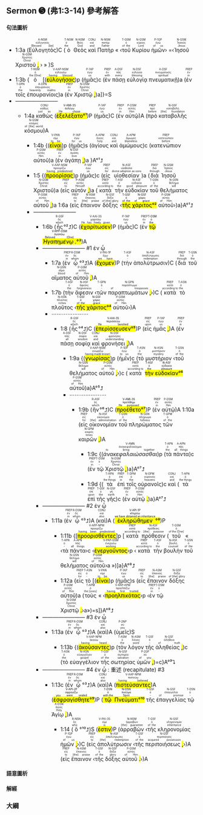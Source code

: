 ## Sermon ➎ (弗1:3-14) 參考解答

#### 句法圖析

- 1:3a (<RUBY><ruby><ruby>Εὐλογητὸς<rt>Blessed [be]</rt></ruby><rt>εὐλογητός</rt></ruby><rt>A-NSM</rt></RUBY>)C (<RUBY><ruby><ruby>ὁ<rt>the</rt></ruby><rt>ὁ</rt></ruby><rt>T-NSM</rt></RUBY> <RUBY><ruby><ruby>Θεὸς<rt>God</rt></ruby><rt>θεός</rt></ruby><rt>N-NSM</rt></RUBY> <RUBY><ruby><ruby>καὶ<rt>and</rt></ruby><rt>καί</rt></ruby><rt>CONJ</rt></RUBY> <RUBY><ruby><ruby>Πατὴρ<rt>Father</rt></ruby><rt>πατήρ</rt></ruby><rt>N-NSM</rt></RUBY> « ‹<RUBY><ruby><ruby>τοῦ<rt>of the</rt></ruby><rt>ὁ</rt></ruby><rt>T-GSM</rt></RUBY> <RUBY><ruby><ruby>Κυρίου<rt>Lord</rt></ruby><rt>κύριος</rt></ruby><rt>N-GSM</rt></RUBY> <RUBY><ruby><ruby>ἡμῶν<rt>of us</rt></ruby><rt>ἐγώ</rt></ruby><rt>P-1GP</rt></RUBY>› =‹<RUBY><ruby><ruby>Ἰησοῦ<rt>Jesus</rt></ruby><rt>Ἰησοῦς</rt></ruby><rt>N-GSM</rt></RUBY> <RUBY><ruby><ruby>Χριστοῦ <mark class='punctuation'>,</mark><rt>Christ</rt></ruby><rt>Χριστός</rt></ruby><rt>N-GSM</rt></RUBY> › » )S
- 1:3b {<RUBY><ruby><ruby>ὁ<rt>the [One]</rt></ruby><rt>ὁ</rt></ruby><rt>T-NSM</rt></RUBY> [(<RUBY><ruby><ruby><mark class='ptc'>εὐλογήσας</mark><rt>having blessed</rt></ruby><rt>εὐλογέω</rt></ruby><rt>V-AAP-NSM</rt></RUBY>)p (<RUBY><ruby><ruby>ἡμᾶς<rt>us</rt></ruby><rt>ἐγώ</rt></ruby><rt>P-1AP</rt></RUBY>)c (<RUBY><ruby><ruby>ἐν<rt>with</rt></ruby><rt>ἐν</rt></ruby><rt>PREP</rt></RUBY> <RUBY><ruby><ruby>πάσῃ<rt>every</rt></ruby><rt>πᾶς</rt></ruby><rt>A-DSF</rt></RUBY> <RUBY><ruby><ruby>εὐλογίᾳ<rt>blessing</rt></ruby><rt>εὐλογία</rt></ruby><rt>N-DSF</rt></RUBY> <RUBY><ruby><ruby>πνευματικῇ<rt>spiritual</rt></ruby><rt>πνευματικός</rt></ruby><rt>A-DSF</rt></RUBY>)a (<RUBY><ruby><ruby>ἐν<rt>in</rt></ruby><rt>ἐν</rt></ruby><rt>PREP</rt></RUBY> <RUBY><ruby><ruby>τοῖς<rt>the</rt></ruby><rt>ὁ</rt></ruby><rt>T-DPN</rt></RUBY> <RUBY><ruby><ruby>ἐπουρανίοις<rt>heavenly realms</rt></ruby><rt>ἐπουράνιος</rt></ruby><rt>A-DPN</rt></RUBY>)a (<RUBY><ruby><ruby>ἐν<rt>in</rt></ruby><rt>ἐν</rt></ruby><rt>PREP</rt></RUBY> <RUBY><ruby><ruby>Χριστῷ <mark class='punctuation'>,</mark><rt>Christ</rt></ruby><rt>Χριστός</rt></ruby><rt>N-DSM</rt></RUBY>)a]}=S
- ————————
	- 1:4a <RUBY><ruby><ruby>καθὼς<rt>just as</rt></ruby><rt>καθώς</rt></ruby><rt>CONJ</rt></RUBY> (<mark><RUBY><ruby><ruby><mark class='verb'>ἐξελέξατο</mark><rt>He chose</rt></ruby><rt>ἐκλέγω</rt></ruby><rt>V-AMI-3S</rt></RUBY>°¹</mark>)P (<RUBY><ruby><ruby>ἡμᾶς<rt>us</rt></ruby><rt>ἐγώ</rt></ruby><rt>P-1AP</rt></RUBY>)C (<RUBY><ruby><ruby>ἐν<rt>in</rt></ruby><rt>ἐν</rt></ruby><rt>PREP</rt></RUBY> <RUBY><ruby><ruby>αὐτῷ<rt>Him</rt></ruby><rt>αὐτός</rt></ruby><rt>P-DSM</rt></RUBY>)A (<RUBY><ruby><ruby>πρὸ<rt>before</rt></ruby><rt>πρό</rt></ruby><rt>PREP</rt></RUBY> <RUBY><ruby><ruby>καταβολῆς<rt>[the] foundation</rt></ruby><rt>καταβολή</rt></ruby><rt>N-GSF</rt></RUBY> <RUBY><ruby><ruby>κόσμου<rt>of [the] world</rt></ruby><rt>κόσμος</rt></ruby><rt>N-GSM</rt></RUBY>)A
		- 1:4b {(<RUBY><ruby><ruby><mark class='ptc'>εἶναι</mark><rt>to be</rt></ruby><rt>εἰμί</rt></ruby><rt>V-PAN</rt></RUBY>)p (<RUBY><ruby><ruby>ἡμᾶς<rt>for us</rt></ruby><rt>ἐγώ</rt></ruby><rt>P-1AP</rt></RUBY>)s (<RUBY><ruby><ruby>ἁγίους<rt>holy</rt></ruby><rt>ἅγιος</rt></ruby><rt>A-APM</rt></RUBY> <RUBY><ruby><ruby>καὶ<rt>and</rt></ruby><rt>καί</rt></ruby><rt>CONJ</rt></RUBY> <RUBY><ruby><ruby>ἀμώμους<rt>blameless</rt></ruby><rt>ἄμωμος</rt></ruby><rt>A-APM</rt></RUBY>)c (<RUBY><ruby><ruby>κατενώπιον<rt>before</rt></ruby><rt>κατενώπιον</rt></ruby><rt>PREP</rt></RUBY> <RUBY><ruby><ruby>αὐτοῦ<rt>Him</rt></ruby><rt>αὐτός</rt></ruby><rt>P-GSM</rt></RUBY>)a (<RUBY><ruby><ruby>ἐν<rt>in</rt></ruby><rt>ἐν</rt></ruby><rt>PREP</rt></RUBY> <RUBY><ruby><ruby>ἀγάπῃ <mark class='punctuation'>,</mark><rt>love</rt></ruby><rt>ἀγάπη</rt></ruby><rt>N-DSF</rt></RUBY>)a }A°¹⮥
		- 1:5 {(<RUBY><ruby><ruby><mark class='ptc'>προορίσας</mark><rt>having predestined</rt></ruby><rt>προορίζω</rt></ruby><rt>V-AAP-NSM</rt></RUBY>)p (<RUBY><ruby><ruby>ἡμᾶς<rt>us</rt></ruby><rt>ἐγώ</rt></ruby><rt>P-1AP</rt></RUBY>)c (<RUBY><ruby><ruby>εἰς<rt>for</rt></ruby><rt>εἰς</rt></ruby><rt>PREP</rt></RUBY> <RUBY><ruby><ruby>υἱοθεσίαν<rt>divine adoption as sons</rt></ruby><rt>υἱοθεσία</rt></ruby><rt>N-ASF</rt></RUBY>)a (<RUBY><ruby><ruby>διὰ<rt>through</rt></ruby><rt>διά</rt></ruby><rt>PREP</rt></RUBY> <RUBY><ruby><ruby>Ἰησοῦ<rt>Jesus</rt></ruby><rt>Ἰησοῦς</rt></ruby><rt>N-GSM</rt></RUBY> <RUBY><ruby><ruby>Χριστοῦ<rt>Christ</rt></ruby><rt>Χριστός</rt></ruby><rt>N-GSM</rt></RUBY>)a (<RUBY><ruby><ruby>εἰς<rt>to</rt></ruby><rt>εἰς</rt></ruby><rt>PREP</rt></RUBY> <RUBY><ruby><ruby>αὐτόν <mark class='punctuation'>,</mark><rt>Himself</rt></ruby><rt>αὐτός</rt></ruby><rt>P-ASM</rt></RUBY>)a (<RUBY><ruby><ruby>κατὰ<rt>according to</rt></ruby><rt>κατά</rt></ruby><rt>PREP</rt></RUBY> <RUBY><ruby><ruby>τὴν<rt>the</rt></ruby><rt>ὁ</rt></ruby><rt>T-ASF</rt></RUBY> <RUBY><ruby><ruby>εὐδοκίαν<rt>good pleasure</rt></ruby><rt>εὐδοκία</rt></ruby><rt>N-ASF</rt></RUBY> <RUBY><ruby><ruby>τοῦ<rt>of the</rt></ruby><rt>ὁ</rt></ruby><rt>T-GSN</rt></RUBY> <RUBY><ruby><ruby>θελήματος<rt>will</rt></ruby><rt>θέλημα</rt></ruby><rt>N-GSN</rt></RUBY> <RUBY><ruby><ruby>αὐτοῦ <mark class='punctuation'>,</mark><rt>of Him</rt></ruby><rt>αὐτός</rt></ruby><rt>P-GSM</rt></RUBY>)a 1:6a (<RUBY><ruby><ruby>εἰς<rt>to</rt></ruby><rt>εἰς</rt></ruby><rt>PREP</rt></RUBY> <RUBY><ruby><ruby>ἔπαινον<rt>[the] praise</rt></ruby><rt>ἔπαινος</rt></ruby><rt>N-ASM</rt></RUBY> <RUBY><ruby><ruby>δόξης<rt>of [the] glory</rt></ruby><rt>δόξα</rt></ruby><rt>N-GSF</rt></RUBY> ‹<mark><RUBY><ruby><ruby>τῆς<rt>of the</rt></ruby><rt>ὁ</rt></ruby><rt>T-GSF</rt></RUBY> <RUBY><ruby><ruby>χάριτος<rt>of grace</rt></ruby><rt>χάρις</rt></ruby><rt>N-GSF</rt></RUBY>°²</mark> <RUBY><ruby><ruby>αὐτοῦ<rt>of Him</rt></ruby><rt>αὐτός</rt></ruby><rt>P-GSM</rt></RUBY>›)a}A°¹⮥
		- ————————
			- 1:6b (<RUBY><ruby><ruby>ἧς<rt>which</rt></ruby><rt>ὅς</rt></ruby><rt>R-GSF</rt></RUBY>°²⮥)C (<RUBY><ruby><ruby><mark class='verb'>ἐχαρίτωσεν</mark><rt>He has freely given</rt></ruby><rt>χαριτόω</rt></ruby><rt>V-AAI-3S</rt></RUBY>)P (<RUBY><ruby><ruby>ἡμᾶς<rt>us</rt></ruby><rt>ἐγώ</rt></ruby><rt>P-1AP</rt></RUBY>)C (<RUBY><ruby><ruby>ἐν<rt>in</rt></ruby><rt>ἐν</rt></ruby><rt>PREP</rt></RUBY> <mark><RUBY><ruby><ruby>τῷ<rt>the</rt></ruby><rt>ὁ</rt></ruby><rt>T-DSM</rt></RUBY> <RUBY><ruby><ruby><em>Ἠγαπημένῳ <mark class='punctuation'>.</mark></em><rt>Beloved [One]</rt></ruby><rt>ἀγαπάω</rt></ruby><rt>V-RPP-DSM</rt></RUBY>°³</mark>)A
			- ———————— #1 ἐν ᾧ
				- 1:7a (<RUBY><ruby><ruby>ἐν<rt>in</rt></ruby><rt>ἐν</rt></ruby><rt>PREP</rt></RUBY> <RUBY><ruby><ruby>ᾧ<rt>whom</rt></ruby><rt>ὅς</rt></ruby><rt>R-DSM</rt></RUBY>°³⮥)A (<RUBY><ruby><ruby><mark class='verb'>ἔχομεν</mark><rt>we have</rt></ruby><rt>ἔχω</rt></ruby><rt>V-PAI-1P</rt></RUBY>)P (<RUBY><ruby><ruby>τὴν<rt>-</rt></ruby><rt>ὁ</rt></ruby><rt>T-ASF</rt></RUBY> <RUBY><ruby><ruby>ἀπολύτρωσιν<rt>redemption</rt></ruby><rt>ἀπολύτρωσις</rt></ruby><rt>N-ASF</rt></RUBY>)C (<RUBY><ruby><ruby>διὰ<rt>through</rt></ruby><rt>διά</rt></ruby><rt>PREP</rt></RUBY> <RUBY><ruby><ruby>τοῦ<rt>the</rt></ruby><rt>ὁ</rt></ruby><rt>T-GSN</rt></RUBY> <RUBY><ruby><ruby>αἵματος<rt>blood</rt></ruby><rt>αἷμα</rt></ruby><rt>N-GSN</rt></RUBY> <RUBY><ruby><ruby>αὐτοῦ <mark class='punctuation'>,</mark><rt>of Him</rt></ruby><rt>αὐτός</rt></ruby><rt>P-GSM</rt></RUBY>)A 
				- 1:7b (<RUBY><ruby><ruby>τὴν<rt>the</rt></ruby><rt>ὁ</rt></ruby><rt>T-ASF</rt></RUBY> <RUBY><ruby><ruby>ἄφεσιν<rt>forgiveness</rt></ruby><rt>ἄφεσις</rt></ruby><rt>N-ASF</rt></RUBY> ‹<RUBY><ruby><ruby>τῶν<rt>-</rt></ruby><rt>ὁ</rt></ruby><rt>T-GPN</rt></RUBY> <RUBY><ruby><ruby>παραπτωμάτων <mark class='punctuation'>,</mark><rt>of trespasses</rt></ruby><rt>παράπτωμα</rt></ruby><rt>N-GPN</rt></RUBY>›)C (<RUBY><ruby><ruby>κατὰ<rt>according to</rt></ruby><rt>κατά</rt></ruby><rt>PREP</rt></RUBY> <RUBY><ruby><ruby>τὸ<rt>the</rt></ruby><rt>ὁ</rt></ruby><rt>T-ASN</rt></RUBY> <RUBY><ruby><ruby>πλοῦτος<rt>riches</rt></ruby><rt>πλοῦτος</rt></ruby><rt>N-ASN</rt></RUBY> ‹<mark><RUBY><ruby><ruby>τῆς<rt>of the</rt></ruby><rt>ὁ</rt></ruby><rt>T-GSF</rt></RUBY> <RUBY><ruby><ruby>χάριτος<rt>grace</rt></ruby><rt>χάρις</rt></ruby><rt>N-GSF</rt></RUBY>°⁴</mark> <RUBY><ruby><ruby>αὐτοῦ<rt>of Him</rt></ruby><rt>αὐτός</rt></ruby><rt>P-GSM</rt></RUBY>›)A
				- ⋯⋯⋯⋯⋯⋯⋯
					- 1:8 (<RUBY><ruby><ruby>ἧς<rt>which</rt></ruby><rt>ὅς</rt></ruby><rt>R-GSF</rt></RUBY>°⁴⮥)C (<mark><RUBY><ruby><ruby><mark class='verb'>ἐπερίσσευσεν</mark><rt>He lavished</rt></ruby><rt>περισσεύω</rt></ruby><rt>V-AAI-3S</rt></RUBY>°⁵</mark>)P (<RUBY><ruby><ruby>εἰς<rt>upon</rt></ruby><rt>εἰς</rt></ruby><rt>PREP</rt></RUBY> <RUBY><ruby><ruby>ἡμᾶς <mark class='punctuation'>,</mark><rt>us</rt></ruby><rt>ἐγώ</rt></ruby><rt>P-1AP</rt></RUBY>)A (<RUBY><ruby><ruby>ἐν<rt>in</rt></ruby><rt>ἐν</rt></ruby><rt>PREP</rt></RUBY> <RUBY><ruby><ruby>πάσῃ<rt>all</rt></ruby><rt>πᾶς</rt></ruby><rt>A-DSF</rt></RUBY> <RUBY><ruby><ruby>σοφίᾳ<rt>wisdom</rt></ruby><rt>σοφία</rt></ruby><rt>N-DSF</rt></RUBY> <RUBY><ruby><ruby>καὶ<rt>and</rt></ruby><rt>καί</rt></ruby><rt>CONJ</rt></RUBY> <RUBY><ruby><ruby>φρονήσει <mark class='punctuation'>,</mark><rt>understanding</rt></ruby><rt>φρόνησις</rt></ruby><rt>N-DSF</rt></RUBY>)A 
						- 1:9a {(<RUBY><ruby><ruby><mark class='ptc'>γνωρίσας</mark><rt>having made known</rt></ruby><rt>γνωρίζω</rt></ruby><rt>V-AAP-NSM</rt></RUBY>)p (<RUBY><ruby><ruby>ἡμῖν<rt>to us</rt></ruby><rt>ἐγώ</rt></ruby><rt>P-1DP</rt></RUBY>)c (<RUBY><ruby><ruby>τὸ<rt>the</rt></ruby><rt>ὁ</rt></ruby><rt>T-ASN</rt></RUBY> <RUBY><ruby><ruby>μυστήριον<rt>mystery</rt></ruby><rt>μυστήριον</rt></ruby><rt>N-ASN</rt></RUBY> ‹<RUBY><ruby><ruby>τοῦ<rt>of the</rt></ruby><rt>ὁ</rt></ruby><rt>T-GSN</rt></RUBY> <RUBY><ruby><ruby>θελήματος<rt>will</rt></ruby><rt>θέλημα</rt></ruby><rt>N-GSN</rt></RUBY> <RUBY><ruby><ruby>αὐτοῦ <mark class='punctuation'>,</mark><rt>of Him</rt></ruby><rt>αὐτός</rt></ruby><rt>P-GSM</rt></RUBY>›)c (<RUBY><ruby><ruby>κατὰ<rt>according to</rt></ruby><rt>κατά</rt></ruby><rt>PREP</rt></RUBY> <mark><RUBY><ruby><ruby>τὴν<rt>the</rt></ruby><rt>ὁ</rt></ruby><rt>T-ASF</rt></RUBY> <RUBY><ruby><ruby>εὐδοκίαν<rt>pleasure</rt></ruby><rt>εὐδοκία</rt></ruby><rt>N-ASF</rt></RUBY>°⁶</mark> <RUBY><ruby><ruby>αὐτοῦ<rt>of Him</rt></ruby><rt>αὐτός</rt></ruby><rt>P-GSM</rt></RUBY>)a}A°⁵⮥ 
						- ⋯⋯⋯⋯⋯⋯⋯
							- 1:9b (<RUBY><ruby><ruby>ἣν<rt>which</rt></ruby><rt>ὅς</rt></ruby><rt>R-ASF</rt></RUBY>°⁶⮥)C (<mark><RUBY><ruby><ruby><mark class='verb'>προέθετο</mark><rt>He purposed</rt></ruby><rt>προτίθημι</rt></ruby><rt>V-AMI-3S</rt></RUBY>°⁷</mark>)P (<RUBY><ruby><ruby>ἐν<rt>in</rt></ruby><rt>ἐν</rt></ruby><rt>PREP</rt></RUBY> <RUBY><ruby><ruby>αὐτῷ<rt>Him</rt></ruby><rt>αὐτός</rt></ruby><rt>P-DSM</rt></RUBY>)A 1:10a (<RUBY><ruby><ruby>εἰς<rt>for</rt></ruby><rt>εἰς</rt></ruby><rt>PREP</rt></RUBY> <RUBY><ruby><ruby>οἰκονομίαν<rt>[the] administration</rt></ruby><rt>οἰκονομία</rt></ruby><rt>N-ASF</rt></RUBY> <RUBY><ruby><ruby>τοῦ<rt>of the</rt></ruby><rt>ὁ</rt></ruby><rt>T-GSN</rt></RUBY> <RUBY><ruby><ruby>πληρώματος<rt>fullness</rt></ruby><rt>πλήρωμα</rt></ruby><rt>N-GSN</rt></RUBY> <RUBY><ruby><ruby>τῶν<rt>of the</rt></ruby><rt>ὁ</rt></ruby><rt>T-GPM</rt></RUBY> <RUBY><ruby><ruby>καιρῶν <mark class='punctuation'>,</mark><rt>times</rt></ruby><rt>καιρός</rt></ruby><rt>N-GPM</rt></RUBY>)A 
								- 1:9c {(<RUBY><ruby><ruby><em>ἀνακεφαλαιώσασθαι</em><rt>to bring together</rt></ruby><rt>ἀνακεφαλαιόομαι</rt></ruby><rt>V-AMN</rt></RUBY>)p (<RUBY><ruby><ruby>τὰ<rt>the</rt></ruby><rt>ὁ</rt></ruby><rt>T-APN</rt></RUBY> <RUBY><ruby><ruby>πάντα<rt>all things</rt></ruby><rt>πᾶς</rt></ruby><rt>A-APN</rt></RUBY>)c (<RUBY><ruby><ruby>ἐν<rt>in</rt></ruby><rt>ἐν</rt></ruby><rt>PREP</rt></RUBY> <RUBY><ruby><ruby>τῷ<rt>-</rt></ruby><rt>ὁ</rt></ruby><rt>T-DSM</rt></RUBY> <RUBY><ruby><ruby>Χριστῷ <mark class='punctuation'>,</mark><rt>Christ</rt></ruby><rt>Χριστός</rt></ruby><rt>N-DSM</rt></RUBY>)a}A°⁷⮥
								- 1:9d {(<RUBY><ruby><ruby>τὰ<rt>the things</rt></ruby><rt>ὁ</rt></ruby><rt>T-APN</rt></RUBY> <RUBY><ruby><ruby>ἐπὶ<rt>in</rt></ruby><rt>ἐπί</rt></ruby><rt>PREP</rt></RUBY> <RUBY><ruby><ruby>τοῖς<rt>the</rt></ruby><rt>ὁ</rt></ruby><rt>T-DPM</rt></RUBY> <RUBY><ruby><ruby>οὐρανοῖς<rt>heavens</rt></ruby><rt>οὐρανός</rt></ruby><rt>N-DPM</rt></RUBY>)c <RUBY><ruby><ruby>καὶ<rt>and</rt></ruby><rt>καί</rt></ruby><rt>CONJ</rt></RUBY> (<RUBY><ruby><ruby>τὰ<rt>the things</rt></ruby><rt>ὁ</rt></ruby><rt>T-APN</rt></RUBY> <RUBY><ruby><ruby>ἐπὶ<rt>upon</rt></ruby><rt>ἐπί</rt></ruby><rt>PREP</rt></RUBY> <RUBY><ruby><ruby>τῆς<rt>the</rt></ruby><rt>ὁ</rt></ruby><rt>T-GSF</rt></RUBY> <RUBY><ruby><ruby>γῆς<rt>earth</rt></ruby><rt>γῆ</rt></ruby><rt>N-GSF</rt></RUBY>)c (<RUBY><ruby><ruby>ἐν<rt>in</rt></ruby><rt>ἐν</rt></ruby><rt>PREP</rt></RUBY> <RUBY><ruby><ruby>αὐτῷ <mark class='punctuation'>.</mark><rt>Him</rt></ruby><rt>αὐτός</rt></ruby><rt>P-DSM</rt></RUBY>)a}A°⁷⮥
			- ———————— #2 ἐν ᾧ
				- 1:11a (<RUBY><ruby><ruby>ἐν<rt>in</rt></ruby><rt>ἐν</rt></ruby><rt>PREP</rt></RUBY> <RUBY><ruby><ruby>ᾧ<rt>whom</rt></ruby><rt>ὅς</rt></ruby><rt>R-DSM</rt></RUBY>°³⮥)A (<RUBY><ruby><ruby>καὶ<rt>also</rt></ruby><rt>καί</rt></ruby><rt>CONJ</rt></RUBY>)A (<mark><RUBY><ruby><ruby><mark class='verb'>ἐκληρώθημεν</mark><rt>we have obtained an inheritance</rt></ruby><rt>κληρόω</rt></ruby><rt>V-API-1P</rt></RUBY>°⁸</mark>)P 
					- 1:11b {[<RUBY><ruby><ruby><mark class='ptc'>προορισθέντες</mark><rt>having been predestined</rt></ruby><rt>προορίζω</rt></ruby><rt>V-APP-NPM</rt></RUBY>]p [<RUBY><ruby><ruby>κατὰ<rt>according to</rt></ruby><rt>κατά</rt></ruby><rt>PREP</rt></RUBY> <RUBY><ruby><ruby>πρόθεσιν<rt>[the] purpose</rt></ruby><rt>πρόθεσις</rt></ruby><rt>N-ASF</rt></RUBY> (<RUBY><ruby><ruby>τοῦ<rt>of the [One]</rt></ruby><rt>ὁ</rt></ruby><rt>T-GSM</rt></RUBY> « ‹<RUBY><ruby><ruby>τὰ<rt>-</rt></ruby><rt>ὁ</rt></ruby><rt>T-APN</rt></RUBY> <RUBY><ruby><ruby>πάντα<rt>all things</rt></ruby><rt>πᾶς</rt></ruby><rt>A-APN</rt></RUBY>›c ‹<RUBY><ruby><ruby><mark class='ptc'>ἐνεργοῦντος</mark><rt>working</rt></ruby><rt>ἐνεργέω</rt></ruby><rt>V-PAP-GSM</rt></RUBY>›p ‹<RUBY><ruby><ruby>κατὰ<rt>according to</rt></ruby><rt>κατά</rt></ruby><rt>PREP</rt></RUBY> <RUBY><ruby><ruby>τὴν<rt>the</rt></ruby><rt>ὁ</rt></ruby><rt>T-ASF</rt></RUBY> <RUBY><ruby><ruby>βουλὴν<rt>counsel</rt></ruby><rt>βουλή</rt></ruby><rt>N-ASF</rt></RUBY> <RUBY><ruby><ruby>τοῦ<rt>of the</rt></ruby><rt>ὁ</rt></ruby><rt>T-GSN</rt></RUBY> <RUBY><ruby><ruby>θελήματος<rt>will</rt></ruby><rt>θέλημα</rt></ruby><rt>N-GSN</rt></RUBY> <RUBY><ruby><ruby>αὐτοῦ<rt>of Him</rt></ruby><rt>αὐτός</rt></ruby><rt>P-GSM</rt></RUBY>›a »)]a}A°⁸⮥
					- 1:12a {<RUBY><ruby><ruby>εἰς<rt>for</rt></ruby><rt>εἰς</rt></ruby><rt>PREP</rt></RUBY> <RUBY><ruby><ruby>τὸ<rt>-</rt></ruby><rt>ὁ</rt></ruby><rt>T-ASN</rt></RUBY> [(<RUBY><ruby><ruby><mark class='ptc'>εἶναι</mark><rt>to be</rt></ruby><rt>εἰμί</rt></ruby><rt>V-PAN</rt></RUBY>)p (<RUBY><ruby><ruby>ἡμᾶς<rt>us</rt></ruby><rt>ἐγώ</rt></ruby><rt>P-1AP</rt></RUBY>)s (<RUBY><ruby><ruby>εἰς<rt>to</rt></ruby><rt>εἰς</rt></ruby><rt>PREP</rt></RUBY> <RUBY><ruby><ruby>ἔπαινον<rt>[the] praise</rt></ruby><rt>ἔπαινος</rt></ruby><rt>N-ASM</rt></RUBY> <RUBY><ruby><ruby>δόξης<rt>of [the] glory</rt></ruby><rt>δόξα</rt></ruby><rt>N-GSF</rt></RUBY> <RUBY><ruby><ruby>αὐτοῦ<rt>of Him</rt></ruby><rt>αὐτός</rt></ruby><rt>P-GSM</rt></RUBY>)a (<RUBY><ruby><ruby>τοὺς<rt>the [ones]</rt></ruby><rt>ὁ</rt></ruby><rt>T-APM</rt></RUBY> « ‹<RUBY><ruby><ruby><mark class='ptc'>προηλπικότας</mark><rt>having first trusted</rt></ruby><rt>προελπίζω</rt></ruby><rt>V-RAP-APM</rt></RUBY>›p ‹<RUBY><ruby><ruby>ἐν<rt>in</rt></ruby><rt>ἐν</rt></ruby><rt>PREP</rt></RUBY> <RUBY><ruby><ruby>τῷ<rt>-</rt></ruby><rt>ὁ</rt></ruby><rt>T-DSM</rt></RUBY> <RUBY><ruby><ruby>Χριστῷ <mark class='punctuation'>.</mark><rt>Christ</rt></ruby><rt>Χριστός</rt></ruby><rt>N-DSM</rt></RUBY>›a»)=s]}A°⁸⮥
			- ———————— #3 ἐν ᾧ
				- 1:13a (<RUBY><ruby><ruby>ἐν<rt>in</rt></ruby><rt>ἐν</rt></ruby><rt>PREP</rt></RUBY> <RUBY><ruby><ruby>ᾧ<rt>whom</rt></ruby><rt>ὅς</rt></ruby><rt>R-DSM</rt></RUBY>°³⮥)A (<RUBY><ruby><ruby>καὶ<rt>also</rt></ruby><rt>καί</rt></ruby><rt>CONJ</rt></RUBY>)A (<RUBY><ruby><ruby>ὑμεῖς<rt>you</rt></ruby><rt>σύ</rt></ruby><rt>P-2NP</rt></RUBY>)S 
					- 1:13b {(<RUBY><ruby><ruby><mark class='ptc'>ἀκούσαντες</mark><rt>having heard</rt></ruby><rt>ἀκούω</rt></ruby><rt>V-AAP-NPM</rt></RUBY>)p (<RUBY><ruby><ruby>τὸν<rt>the</rt></ruby><rt>ὁ</rt></ruby><rt>T-ASM</rt></RUBY> <RUBY><ruby><ruby>λόγον<rt>word</rt></ruby><rt>λόγος</rt></ruby><rt>N-ASM</rt></RUBY> <RUBY><ruby><ruby>τῆς<rt>-</rt></ruby><rt>ὁ</rt></ruby><rt>T-GSF</rt></RUBY> <RUBY><ruby><ruby>ἀληθείας <mark class='punctuation'>,</mark><rt>of truth</rt></ruby><rt>ἀλήθεια</rt></ruby><rt>N-GSF</rt></RUBY>)c (<RUBY><ruby><ruby>τὸ<rt>the</rt></ruby><rt>ὁ</rt></ruby><rt>T-ASN</rt></RUBY> <RUBY><ruby><ruby>εὐαγγέλιον<rt>gospel</rt></ruby><rt>εὐαγγέλιον</rt></ruby><rt>N-ASN</rt></RUBY> <RUBY><ruby><ruby>τῆς<rt>of the</rt></ruby><rt>ὁ</rt></ruby><rt>T-GSF</rt></RUBY> <RUBY><ruby><ruby>σωτηρίας<rt>salvation</rt></ruby><rt>σωτηρία</rt></ruby><rt>N-GSF</rt></RUBY> <RUBY><ruby><ruby>ὑμῶν <mark class='punctuation'>,</mark><rt>of you</rt></ruby><rt>σύ</rt></ruby><rt>P-2GP</rt></RUBY>)=c}A°⁹⮧
			-  ———————— #4 ἐν ᾧ : 重述 (recapitulate) #3
				- 1:13c (<RUBY><ruby><ruby>ἐν<rt>in</rt></ruby><rt>ἐν</rt></ruby><rt>PREP</rt></RUBY> <RUBY><ruby><ruby>ᾧ<rt>whom</rt></ruby><rt>ὅς</rt></ruby><rt>R-DSM</rt></RUBY>°³⮥)A (<RUBY><ruby><ruby>καὶ<rt>also</rt></ruby><rt>καί</rt></ruby><rt>CONJ</rt></RUBY>)A (<RUBY><ruby><ruby><mark class='ptc'>πιστεύσαντες</mark><rt>having believed</rt></ruby><rt>πιστεύω</rt></ruby><rt>V-AAP-NPM</rt></RUBY>)A (<mark><RUBY><ruby><ruby><mark class='verb'>ἐσφραγίσθητε</mark><rt>you were sealed</rt></ruby><rt>σφραγίζω</rt></ruby><rt>V-API-2P</rt></RUBY>°⁹</mark>)P (<mark><RUBY><ruby><ruby>τῷ<rt>with the</rt></ruby><rt>ὁ</rt></ruby><rt>T-DSN</rt></RUBY> <RUBY><ruby><ruby>Πνεύματι<rt>Spirit</rt></ruby><rt>πνεῦμα</rt></ruby><rt>N-DSN</rt></RUBY>°¹⁰</mark> <RUBY><ruby><ruby>τῆς<rt>-</rt></ruby><rt>ὁ</rt></ruby><rt>T-GSF</rt></RUBY> <RUBY><ruby><ruby>ἐπαγγελίας<rt>of promise</rt></ruby><rt>ἐπαγγελία</rt></ruby><rt>N-GSF</rt></RUBY> <RUBY><ruby><ruby>τῷ<rt>-</rt></ruby><rt>ὁ</rt></ruby><rt>T-DSN</rt></RUBY> <RUBY><ruby><ruby>Ἁγίῳ <mark class='punctuation'>,</mark><rt>Holy</rt></ruby><rt>ἅγιος</rt></ruby><rt>A-DSN</rt></RUBY>)A
					- 1:14 (<RUBY><ruby><ruby>ὅ<rt>who</rt></ruby><rt>ὅς</rt></ruby><rt>R-NSN</rt></RUBY>°¹⁰⮥)S (<RUBY><ruby><ruby><mark class='verb'>ἐστιν</mark><rt>is</rt></ruby><rt>εἰμί</rt></ruby><rt>V-PAI-3S</rt></RUBY>)P (<RUBY><ruby><ruby>ἀρραβὼν<rt>[the] guarantee</rt></ruby><rt>ἀρραβών</rt></ruby><rt>N-NSM</rt></RUBY> ‹<RUBY><ruby><ruby>τῆς<rt>of the</rt></ruby><rt>ὁ</rt></ruby><rt>T-GSF</rt></RUBY> <RUBY><ruby><ruby>κληρονομίας<rt>inheritance</rt></ruby><rt>κληρονομία</rt></ruby><rt>N-GSF</rt></RUBY> <RUBY><ruby><ruby>ἡμῶν <mark class='punctuation'>,</mark><rt>of us</rt></ruby><rt>ἐγώ</rt></ruby><rt>P-1GP</rt></RUBY>›)C (<RUBY><ruby><ruby>εἰς<rt>to</rt></ruby><rt>εἰς</rt></ruby><rt>PREP</rt></RUBY> <RUBY><ruby><ruby>ἀπολύτρωσιν<rt>[the] redemption</rt></ruby><rt>ἀπολύτρωσις</rt></ruby><rt>N-ASF</rt></RUBY> ‹<RUBY><ruby><ruby>τῆς<rt>of the</rt></ruby><rt>ὁ</rt></ruby><rt>T-GSF</rt></RUBY> <RUBY><ruby><ruby>περιποιήσεως <mark class='punctuation'>,</mark><rt>acquired possession</rt></ruby><rt>περιποίησις</rt></ruby><rt>N-GSF</rt></RUBY>›)A (<RUBY><ruby><ruby>εἰς<rt>to</rt></ruby><rt>εἰς</rt></ruby><rt>PREP</rt></RUBY> <RUBY><ruby><ruby>ἔπαινον<rt>[the] praise</rt></ruby><rt>ἔπαινος</rt></ruby><rt>N-ASM</rt></RUBY> ‹<RUBY><ruby><ruby>τῆς<rt>of the</rt></ruby><rt>ὁ</rt></ruby><rt>T-GSF</rt></RUBY> <RUBY><ruby><ruby>δόξης<rt>glory</rt></ruby><rt>δόξα</rt></ruby><rt>N-GSF</rt></RUBY> <RUBY><ruby><ruby>αὐτοῦ <mark class='punctuation'>.</mark><rt>of Him</rt></ruby><rt>αὐτός</rt></ruby><rt>P-GSM</rt></RUBY>›)A



#### 語意圖析


#### 解經


### 大綱